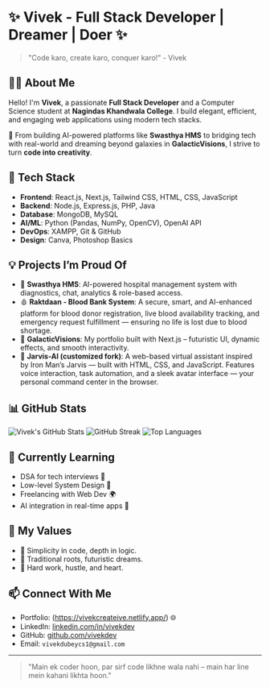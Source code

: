 # ✨ Vivek - Full Stack Developer | Dreamer | Doer ✨

> "Code karo, create karo, conquer karo!" - Vivek

## 👨‍💻 About Me

Hello! I'm **Vivek**, a passionate **Full Stack Developer** and a Computer Science student at **Nagindas Khandwala College**. I build elegant, efficient, and engaging web applications using modern tech stacks.

🚀 From building AI-powered platforms like **Swasthya HMS** to bridging tech with real-world and dreaming beyond galaxies in **GalacticVisions**, I strive to turn **code into creativity**.

## 🔧 Tech Stack

- **Frontend**: React.js, Next.js, Tailwind CSS, HTML, CSS, JavaScript
- **Backend**: Node.js, Express.js, PHP, Java
- **Database**: MongoDB, MySQL
- **AI/ML**: Python (Pandas, NumPy, OpenCV), OpenAI API
- **DevOps**: XAMPP, Git & GitHub
- **Design**: Canva, Photoshop Basics

## 💡 Projects I’m Proud Of

- 🔬 **Swasthya HMS**: AI-powered hospital management system with diagnostics, chat, analytics & role-based access.
- 🩸 **Raktdaan - Blood Bank System**: A secure, smart, and AI-enhanced platform for blood donor registration, live blood availability tracking,
  and emergency request fulfillment — ensuring no life is lost due to blood shortage.
- 🌌 **GalacticVisions**: My portfolio built with Next.js – futuristic UI, dynamic effects, and smooth interactivity.
- 🤖 **Jarvis-AI (customized fork)**: A web-based virtual assistant inspired by Iron Man’s Jarvis —
  built with HTML, CSS, and JavaScript. Features voice interaction, task automation, and a sleek avatar interface — your personal command center in the browser.

## 📊 GitHub Stats

![Vivek's GitHub Stats](https://github-readme-stats.vercel.app/api?username=Vivekkk-1&show_icons=true&theme=tokyonight)
![GitHub Streak](https://streak-stats.demolab.com?user=Vivekkk-1&theme=tokyonight)
![Top Languages](https://github-readme-stats.vercel.app/api/top-langs/?username=Vivekkk-1&layout=compact&theme=tokyonight)  


## 🌱 Currently Learning

- DSA for tech interviews 🧠
- Low-level System Design 🔧
- Freelancing with Web Dev 🌍
- AI integration in real-time apps 🤖

## 🧳 My Values

- 💯 Simplicity in code, depth in logic.
- 🧭 Traditional roots, futuristic dreams.
- 💪 Hard work, hustle, and heart.

## 📫 Connect With Me

- Portfolio: (https://vivekcreateive.netlify.app/) 🌐
- LinkedIn: [linkedin.com/in/vivekdev](https://www.linkedin.com/in/vivekt21/)
- GitHub: [github.com/vivekdev](https://github.com/Vivekkk-1)
- Email: `vivekdubeycs1@gmail.com`

---

> "Main ek coder hoon, par sirf code likhne wala nahi – main har line mein kahani likhta hoon."

